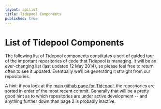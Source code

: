 ```yaml
---
layout: apilist
title: Tidepool Components
published: true
---
```


# List of Tidepool Components

The following list of Tidepool components constitutes a sort of guided tour of the important repositories of code that Tidepool is managing. It will be an ever-changing list (last updated 12 May 2014), so please feel free to return often to see it updated. Eventually we'll be generating it straight from our repositories. 

A hint: if you look at the [main github page for Tidepool](https://github.com/tidepool-org), the repositories are sorted in order of the most recent commit. Generally that will be a pretty good hint as to which repositories are under active development -- and anything further down than page 2 is probably inactive.

